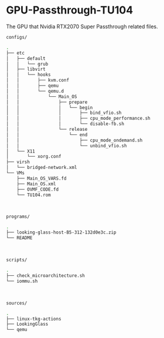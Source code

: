 # GPU-Passthrough-TU104
The GPU that Nvidia RTX2070 Super Passthrough related files.
<br>

`configs/`
```bash
.
├── etc
│   ├── default
│   │   └── grub
│   ├── libvirt
│   │   └── hooks
│   │       ├── kvm.conf
│   │       ├── qemu
│   │       └── qemu.d
│   │           └── Main_OS
│   │               ├── prepare
│   │               │   └── begin
│   │               │       ├── bind_vfio.sh
│   │               │       ├── cpu_mode_performance.sh
│   │               │       └── disable-fb.sh
│   │               └── release
│   │                   └── end
│   │                       ├── cpu_mode_ondemand.sh
│   │                       └── unbind_vfio.sh
│   └── X11
│       └── xorg.conf
├── virsh
│   └── bridged-network.xml
└── VMs
    ├── Main_OS_VARS.fd
    ├── Main_OS.xml
    ├── OVMF_CODE.fd
    └── TU104.rom
```
<br>

`programs/`
```bash
.
├── looking-glass-host-B5-312-132d0e3c.zip
└── README
```
<br>

`scripts/`
```bash
.
├── check_microarchitecture.sh
└── iommu.sh
```
<br>

`sources/`
```bash
.
├── linux-tkg-actions
├── LookingGlass
└── qemu
```



